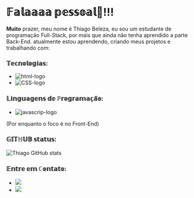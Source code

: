<img src="https://scontent.cdninstagram.com/v/t51.39111-15/327008670_505535731687321_9202283942220403787_n.jpg?_nc_cat=100&ccb=1-7&_nc_sid=5a057b&_nc_ohc=IbvvPd5tftoAX_FZGxx&_nc_ad=z-m&_nc_cid=0&_nc_ht=scontent.cdninstagram.com&oh=02_AVCi6EfdVzUDUYzBKP0Qa7Q_Xs1XnTXEKKF3sUH4dZ5E9A&oe=63D40A7B" alt="">


### <h1>𝔽𝕒𝕝𝕒𝕒𝕒𝕒 𝕡𝕖𝕤𝕤𝕠𝕒𝕝👋!!!</h1>

<p><strong>Muito</strong> prazer, meu nome é Thiago Beleza, eu sou um estudante de programação Full-Stack, por mais que ainda não tenha aprendido a parte Back-End. atualmente estou aprendendo, criando meus projetos e trabalhando com:</p>

### 𝕋𝕖𝕔𝕟𝕠𝕝𝕠𝕘𝕚𝕒𝕤:
- <img src="https://img.shields.io/badge/HTML5-E34F26?style=for-the-badge&logo=html5&logoColor=white" alt="html-logo">
- <img src="https://img.shields.io/badge/CSS3-1572B6?style=for-the-badge&logo=css3&logoColor=white" alt="CSS-logo">


### 𝕃𝕚𝕟𝕘𝕦𝕒𝕘𝕖𝕟𝕤 𝕕𝕖 ℙ𝕣𝕠𝕘𝕣𝕒𝕞𝕒𝕔̧𝕒̃𝕠:

- <img src="https://img.shields.io/badge/JavaScript-323330?style=for-the-badge&logo=javascript&logoColor=F7DF1E" alt="javascrip-logo">

(Por enquanto o foco é no Front-End)

### 𝔾𝕀𝕋ℍ𝕌𝔹 𝕤𝕥𝕒𝕥𝕦𝕤:

![Thiago GitHub stats](https://github-readme-stats.vercel.app/api?username=Thiagomscg&show_icons=true&theme=tokyonight)

###  𝔼𝕟𝕥𝕣𝕖 𝕖𝕞 ℂ𝕠𝕟𝕥𝕒𝕥𝕠:

- <a href="https://www.instagram.com/neymar_catjr/"><img src="https://img.shields.io/badge/Instagram-E4405F?style=for-the-badge&logo=instagram&logoColor=white"></a>
- <a href="https://www.linkedin.com/in/thiago-beleza/"><img src="https://img.shields.io/badge/LinkedIn-0077B5?style=for-the-badge&logo=linkedin&logoColor=white"></a>


